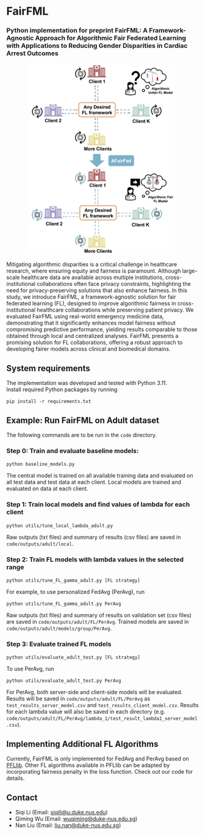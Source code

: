 # FairFML

### Python implementation for preprint FairFML: A Framework-Agnostic Approach for Algorithmic Fair Federated Learning with Applications to Reducing Gender Disparities in Cardiac Arrest Outcomes

<p align="center">
  <img height="500" src="workflow.jpg">
</p>

Mitigating algorithmic disparities is a critical challenge in healthcare research, where ensuring equity and fairness is paramount. Although large-scale healthcare data are available across multiple institutions, cross-institutional collaborations often face privacy constraints, highlighting the need for privacy-preserving solutions that also enhance fairness. In this study, we introduce FairFML, a framework-agnostic solution for fair federated learning (FL), designed to improve algorithmic fairness in cross-institutional healthcare collaborations while preserving patient privacy. We evaluated FairFML using real-world emergency medicine data, demonstrating that it significantly enhances model fairness without compromising predictive performance, yielding results comparable to those obtained through local and centralized analyses. FairFML presents a promising solution for FL collaborations, offering a robust approach to developing fairer models across clinical and biomedical domains.

## System requirements

The implementation was developed and tested with Python 3.11.  
Install required Python packages by running
```
pip install -r requirements.txt
```
## Example: Run FairFML on Adult dataset
The following commands are to be run in the `code` directory. 
### Step 0: Train and evaluate baseline models:
```
python baseline_models.py
```
The central model is trained on all available training data and evaluated on all test data and test data at each client. Local models are trained and evaluated on data at each client.
### Step 1: Train local models and find values of lambda for each client
```
python utils/tune_local_lambda_adult.py
```
Raw outputs (txt files) and summary of results (csv files) are saved in `code/outputs/adult/local`. 
### Step 2: Train FL models with lambda values in the selected range
```
python utils/tune_FL_gamma_adult.py [FL strategy]
```
For example, to use personalized FedAvg (PerAvg), run
```
python utils/tune_FL_gamma_adult.py PerAvg
```
Raw outputs (txt files) and summary of results on validation set (csv files) are saved in `code/outputs/adult/FL/PerAvg`. Trained models are saved in `code/outputs/adult/models/group/PerAvg`.

### Step 3: Evaluate trained FL models
```
python utils/evaluate_adult_test.py [FL strategy]
```
To use PerAvg, run
```
python utils/evaluate_adult_test.py PerAvg
```
For PerAvg, both server-side and client-side models will be evaluated. Results will be saved in `code/outputs/adult/FL/PerAvg` as `test_results_server_model.csv` and `test_results_client_model.csv`. Results for each lambda value will also be saved in each directory (e.g. `code/outputs/adult/FL/PerAvg/lambda_1/test_result_lambda1_server_model.csv`).

## Implementing Additional FL Algorithms
Currently, FairFML is only implemented for FedAvg and PerAvg based on [PFLlib](https://github.com/TsingZ0/PFLlib). Other FL algorithms available in PFLlib can be adapted by incorporating fairness penalty in the loss function. Check out our code for details.

## Contact
- Siqi Li (Email: <siqili@u.duke.nus.edu>)
- Qiming Wu (Email: <wuqiming@duke-nus.edu.sg>)
- Nan Liu (Email: <liu.nan@duke-nus.edu.sg>)
